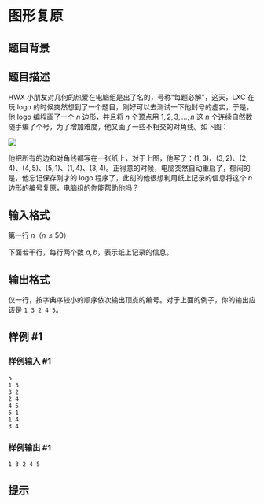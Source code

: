 # 图形复原

## 题目背景



## 题目描述

HWX 小朋友对几何的热爱在电脑组是出了名的，号称“每题必解”，这天，LXC 在玩 logo 的时候突然想到了一个题目，刚好可以去测试一下他封号的虚实，于是，他 logo 编程画了一个 $n$ 边形，并且将 $n$ 个顶点用 $1, 2, 3, \ldots, n$ 这 $n$ 个连续自然数随手编了个号，为了增加难度，他又画了一些不相交的对角线。如下图：

![](https://cdn.luogu.com.cn/upload/image_hosting/4g8ij0r9.png)

他把所有的边和对角线都写在一张纸上，对于上图，他写了：$(1, 3)$、$(3, 2)$、$(2, 4)$、$(4, 5)$、$(5, 1)$、$(1, 4)$、$(3, 4)$。正得意的时候，电脑突然自动重启了，郁闷的是，他忘记保存刚才的 logo 程序了，此刻的他很想利用纸上记录的信息将这个 $n$ 边形的编号复原，电脑组的你能帮助他吗？


## 输入格式

第一行 $n$（$n \le 50$）

下面若干行，每行两个数 $a, b$，表示纸上记录的信息。


## 输出格式

仅一行，按字典序较小的顺序依次输出顶点的编号。对于上面的例子，你的输出应该是 `1 3 2 4 5`。


## 样例 #1

### 样例输入 #1
```
5
1 3
3 2
2 4
4 5
5 1
1 4
3 4
```

### 样例输出 #1

```
1 3 2 4 5
```

## 提示


